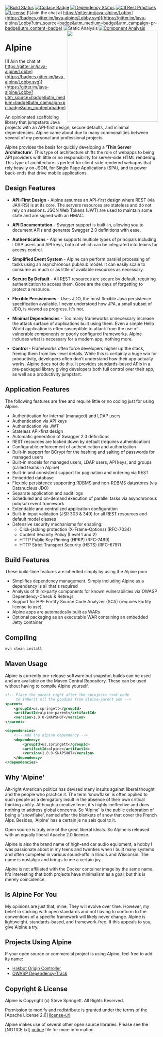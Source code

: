 [![Build Status](https://travis-ci.org/stevespringett/Alpine.svg?branch=master)](https://travis-ci.org/stevespringett/Alpine)
[![Codacy Badge](https://api.codacy.com/project/badge/Grade/cefa2866cbc24deeb7fbc83b8f71ad60)](https://www.codacy.com/app/stevespringett/Alpine?utm_source=github.com&amp;utm_medium=referral&amp;utm_content=stevespringett/Alpine&amp;utm_campaign=Badge_Grade)
[![Dependency Status](https://www.versioneye.com/user/projects/58a2a49a0f3d4f003ce97f07/badge.svg?style=flat)](https://www.versioneye.com/user/projects/58a2a49a0f3d4f003ce97f07)
[![CII Best Practices](https://bestpractices.coreinfrastructure.org/projects/690/badge)](https://bestpractices.coreinfrastructure.org/projects/690)
[![License][license-image]][license-url]
[![Join the chat at https://gitter.im/java-alpine/Lobby](https://badges.gitter.im/java-alpine/Lobby.svg)](https://gitter.im/java-alpine/Lobby?utm_source=badge&utm_medium=badge&utm_campaign=pr-badge&utm_content=badge)
![Static Analysis][fortify-image]
[![Component Analysis][odc-image]][odc-url]
<img src="http://stevespringett.github.io/alpine/images/Alpine.svg" width="300" align="right">

Alpine
=========

[![Join the chat at https://gitter.im/java-alpine/Lobby](https://badges.gitter.im/java-alpine/Lobby.svg)](https://gitter.im/java-alpine/Lobby?utm_source=badge&utm_medium=badge&utm_campaign=pr-badge&utm_content=badge)

An opinionated scaffolding library that jumpstarts Java projects with an 
API-first design, secure defaults, and minimal dependencies. Alpine came 
about due to many commonalities between several of my personal and 
professional projects.

Alpine provides the basis for quickly developing a '**Thin Server Architecture**'.
This type of architecture shifts the role of webapps to being API providers
with little or no responsibility for server-side HTML rendering. This type
of architecture is perfect for client-side rendered webapps that rely heavily
on JSON, for Single Page Applications (SPA), and to power back-ends that drive
mobile applications.

Design Features
-

* **API-First Design** - 
Alpine assumes an API-first design where REST (via JAX-RS) is
at its core. The servers resources are stateless and do not rely
on sessions. JSON Web Tokens (JWT) are used to maintain some state
and are signed with an HMAC.

* **API Documentation** - 
Swagger support is built-in, allowing you to document APIs and generate
Swagger 2.0 definitions with ease.

* **Authentications** - 
Alpine supports multiple types of principals including LDAP users and 
API keys, both of which can be integrated into teams for access control.

* **Simplified Event System** - 
Alpine can perform parallel processing of tasks using an asynchronous
pub/sub model. It can easily scale to consume as much or as little of 
available resources as necessary.

* **Secure By Default** - 
All REST resources are secure by default, requiring authentication to 
access them. Gone are the days of forgetting to protect a resource. 

* **Flexible Persistences** - 
Uses JDO, the most flexible Java persistence specification available. I 
never understood how JPA, a small subset of JDO, is viewed as progress.
It's not.

* **Minimal Dependencies** - 
Too many frameworks unnecessary increase the attack surface of applications 
built using them. Even a simple Hello World application is often susceptible 
to attack from the use of vulnerable components or poorly configured 
frameworks. Alpine includes what is necessary for a modern app, nothing more.

* **Control** - 
Frameworks often force developers higher up the stack, freeing them from
low-level details. While this is certainly a huge win for productivity, 
developers often don't understand how their app actually works. Alpine 
does not do this. It provides standards-based APIs in a pre-packaged 
library giving developers both full control over their app, as well as a
productivity jumpstart.

Application Features
-

The following features are free and require little or no coding just for using Alpine.
* Authentication for Internal (managed) and LDAP users
* Authentication via API keys
* Authentication via JWT
* Stateless API-first design
* Automatic generation of Swagger 2.0 definitions
* REST resources are locked down by default (requires authentication)
* Configurable enforcement of authentication and authorization
* Built-in support for BCrypt for the hashing and salting of passwords for managed users
* Built-in models for managed users, LDAP users, API keys, and groups (called teams in Alpine)
* Built-in and consistent support for pagination and ordering via REST
* Embedded database
* Flexible persistence supporting RDBMS and non-RDBMS datastores (via Datanucleus JDO)
* Separate application and audit logs
* Scheduled and on-demand execution of parallel tasks via asynchronous pub/sub event framework
* Extendable and centralized application configuration
* Built-in input validation (JSR 303 & 349) for all REST resources and default model classes
* Defensive security mechanisms for enabling:
  * Click-jacking protection (X-Frame-Options) (RFC-7034)
  * Content Security Policy (Level 1 and 2)
  * HTTP Public Key Pinning (HPKP) (RFC-7469)
  * HTTP Strict Transport Security (HSTS) (RFC-6797)

Build Features
-

These build-time features are inherited simply by using the Alpine pom
* Simplifies dependency management. Simply including Alpine as a dependency is all that's required
* Analysis of third-party components for known vulnerabilities via OWASP Dependency-Check & Retire.js
* Support for HPE Fortify Source Code Analyzer (SCA) (requires Fortify license to use)
* Alpine apps are automatically built as WARs
* Optional packaging as an executable WAR containing an embedded Jetty container

Compiling
-------------------

```bash
mvn clean install
````

Maven Usage
-------------------
Alpine is currently pre-release software but snapshot builds can be used and 
are available on the Maven Central Repository. These can be used without having
to compile Alpine yourself.

```xml
<!-- Place the parent right after the <project> root node
     to inherit all the goodies from alpine-parent pom -->
<parent>
    <groupId>us.springett</groupId>
    <artifactId>alpine-parent</artifactId>
    <version>1.0.0-SNAPSHOT</version>
</parent>

<dependencies>
    <!-- Add the alpine dependency -->
    <dependency>
        <groupId>us.springett</groupId>
        <artifactId>alpine</artifactId>
        <version>1.0.0-SNAPSHOT</version>
    </dependency>
</dependencies>
```

Why 'Alpine'
-
Alt-right American politics has devised many insults against liberal thought
and the people who practice it. The term 'snowflake' is often applied to 
such people as a derogatory insult in the absence of their own critical 
thinking ability. Although a creative term, it's highly ineffective and
does nothing to address global concerns. So 'Alpine' is the public celebration
of being a 'snowflake', named after the blankets of snow that cover the French
Alps. Besides, 'Alpine' has a certain je ne sais quoi to it.

Open source is truly one of the great liberal ideals. So Alpine is released
with an equally liberal Apache 2.0 license.

Alpine is also the brand name of high-end car audio equipment, a hobby I was
passionate about in my teens and twenties when I built many systems and often
competed in various sound-offs in Illinois and Wisconsin. The name is nostalgic
and brings to me a certain joy.

Alpine is not affiliated with the Docker container image by the same name. It's
interesting that both projects have minimalism as a goal, but this is merely
coincidence.

Is Alpine For You
-
My opinions are just that, mine. They will evolve over time. However, my belief
in sticking with open standards and not having to conform to the conventions of
a specific framework will likely never change. Alpine is lightweight, 
standards-based, and framework-free. If this appeals to you, give Alpine a try. 

Projects Using Alpine
-
If your open source or commercial project is using Alpine, feel free to add its
name:

* [Hakbot Origin Controller](https://github.com/hakbot/hakbot-origin-controller)
* [OWASP Dependency-Track](https://www.owasp.org/index.php/OWASP_Dependency_Track_Project)

Copyright & License
-

Alpine is Copyright (c) Steve Springett. All Rights Reserved.

Permission to modify and redistribute is granted under the terms of the 
[Apache License 2.0] [license-url]

Alpine makes use of several other open source libraries. Please see
the [NOTICE.txt] [notice] file for more information.

  [alpine-image]: http://6000rpms.com/images/Alpine.svg
  [GitHub Wiki]: https://github.com/stevespringett/alpine/wiki
  [license-image]: https://img.shields.io/badge/license-apache%20v2-brightgreen.svg
  [license-url]: https://github.com/stevespringett/alpine/blob/master/LICENSE.txt
  [fortify-image]: https://img.shields.io/badge/static%20analysis-fortify%20sca-blue.svg
  [odc-image]: https://img.shields.io/badge/component%20analysis-owasp%20dependency--check-blue.svg
  [odc-url]: https://www.owasp.org/index.php/OWASP_Dependency_Check
  [notice]: https://github.com/stevespringett/alpine/blob/master/NOTICE.txt
